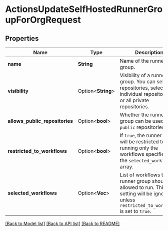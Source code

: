# ActionsUpdateSelfHostedRunnerGroupForOrgRequest

## Properties

Name | Type | Description | Notes
------------ | ------------- | ------------- | -------------
**name** | **String** | Name of the runner group. | 
**visibility** | Option<**String**> | Visibility of a runner group. You can select all repositories, select individual repositories, or all private repositories. | [optional]
**allows_public_repositories** | Option<**bool**> | Whether the runner group can be used by `public` repositories. | [optional][default to false]
**restricted_to_workflows** | Option<**bool**> | If `true`, the runner group will be restricted to running only the workflows specified in the `selected_workflows` array. | [optional][default to false]
**selected_workflows** | Option<**Vec<String>**> | List of workflows the runner group should be allowed to run. This setting will be ignored unless `restricted_to_workflows` is set to `true`. | [optional]

[[Back to Model list]](../README.md#documentation-for-models) [[Back to API list]](../README.md#documentation-for-api-endpoints) [[Back to README]](../README.md)


